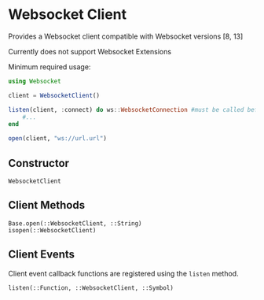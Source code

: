 # Websocket Client

Provides a Websocket client compatible with Websocket versions [8, 13]

Currently does not support Websocket Extensions

Minimum required usage:
```julia
using Websocket

client = WebsocketClient()

listen(client, :connect) do ws::WebsocketConnection #must be called before `open`
    #...
end

open(client, "ws://url.url")
```

## Constructor
```@docs
WebsocketClient
```
## Client Methods
```@docs
Base.open(::WebsocketClient, ::String)
isopen(::WebsocketClient)
```
## Client Events
Client event callback functions are registered using the `listen` method.
```@docs
listen(::Function, ::WebsocketClient, ::Symbol)
```

